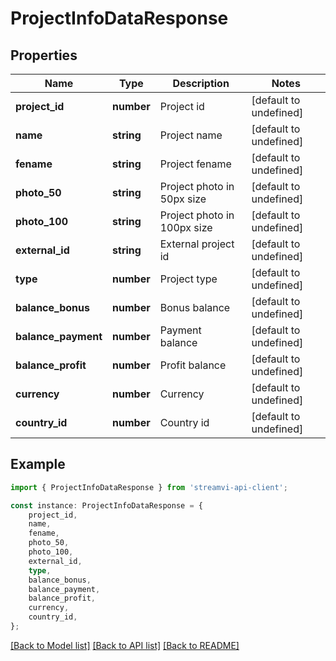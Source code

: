 # ProjectInfoDataResponse


## Properties

Name | Type | Description | Notes
------------ | ------------- | ------------- | -------------
**project_id** | **number** | Project id | [default to undefined]
**name** | **string** | Project name | [default to undefined]
**fename** | **string** | Project fename | [default to undefined]
**photo_50** | **string** | Project photo in 50px size | [default to undefined]
**photo_100** | **string** | Project photo in 100px size | [default to undefined]
**external_id** | **string** | External project id | [default to undefined]
**type** | **number** | Project type | [default to undefined]
**balance_bonus** | **number** | Bonus balance | [default to undefined]
**balance_payment** | **number** | Payment balance | [default to undefined]
**balance_profit** | **number** | Profit balance | [default to undefined]
**currency** | **number** | Currency | [default to undefined]
**country_id** | **number** | Country id | [default to undefined]

## Example

```typescript
import { ProjectInfoDataResponse } from 'streamvi-api-client';

const instance: ProjectInfoDataResponse = {
    project_id,
    name,
    fename,
    photo_50,
    photo_100,
    external_id,
    type,
    balance_bonus,
    balance_payment,
    balance_profit,
    currency,
    country_id,
};
```

[[Back to Model list]](../README.md#documentation-for-models) [[Back to API list]](../README.md#documentation-for-api-endpoints) [[Back to README]](../README.md)
